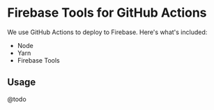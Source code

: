 # Firebase Tools for GitHub Actions
We use GitHub Actions to deploy to Firebase. Here's what's included:

* Node
* Yarn
* Firebase Tools

## Usage
@todo

